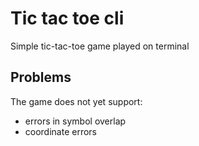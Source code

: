 # Tic tac toe cli
Simple tic-tac-toe game played on terminal

## Problems
The game does not yet support:</br>
- errors in symbol overlap</br>
- coordinate errors
